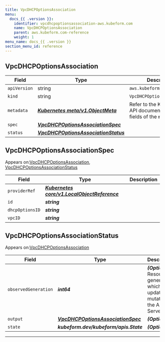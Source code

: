 ```yaml
---
title: VpcDHCPOptionsAssociation
menu:
  docs_{{ .version }}:
    identifier: vpcdhcpoptionsassociation-aws.kubeform.com
    name: VpcDHCPOptionsAssociation
    parent: aws.kubeform.com-reference
    weight: 1
menu_name: docs_{{ .version }}
section_menu_id: reference
---
```


## VpcDHCPOptionsAssociation
| Field | Type | Description |
| ------ | ----- | ----------- |
| `apiVersion` | string | `aws.kubeform.com/v1alpha1` |
|    `kind` | string | `VpcDHCPOptionsAssociation` |
| `metadata` | ***[Kubernetes meta/v1.ObjectMeta](https://kubernetes.io/docs/reference/generated/kubernetes-api/v1.13/#objectmeta-v1-meta)***|Refer to the Kubernetes API documentation for the fields of the `metadata` field.|
| `spec` | ***[VpcDHCPOptionsAssociationSpec](#VpcDHCPOptionsAssociationSpec)***||
| `status` | ***[VpcDHCPOptionsAssociationStatus](#VpcDHCPOptionsAssociationStatus)***||
## VpcDHCPOptionsAssociationSpec

Appears on:[VpcDHCPOptionsAssociation](#VpcDHCPOptionsAssociation), [VpcDHCPOptionsAssociationStatus](#VpcDHCPOptionsAssociationStatus)

| Field | Type | Description |
| ------ | ----- | ----------- |
| `providerRef` | ***[Kubernetes core/v1.LocalObjectReference](https://kubernetes.io/docs/reference/generated/kubernetes-api/v1.13/#localobjectreference-v1-core)***||
| `id` | ***string***||
| `dhcpOptionsID` | ***string***||
| `vpcID` | ***string***||
## VpcDHCPOptionsAssociationStatus

Appears on:[VpcDHCPOptionsAssociation](#VpcDHCPOptionsAssociation)

| Field | Type | Description |
| ------ | ----- | ----------- |
| `observedGeneration` | ***int64***| ***(Optional)*** Resource generation, which is updated on mutation by the API Server.|
| `output` | ***[VpcDHCPOptionsAssociationSpec](#VpcDHCPOptionsAssociationSpec)***| ***(Optional)*** |
| `state` | ***kubeform.dev/kubeform/apis.State***| ***(Optional)*** |
---
